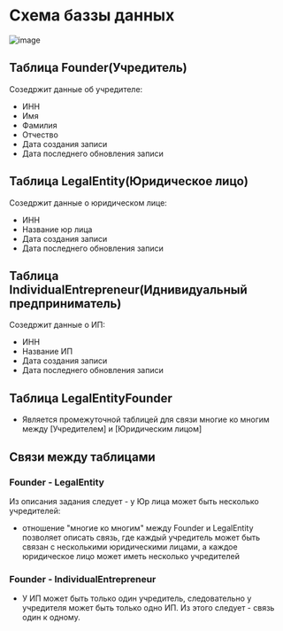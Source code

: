 ﻿# Схема баззы данных
![image](https://github.com/BanCSty/API/assets/67982113/ac5ae0e6-84a8-4697-92db-c57b85dd3dd5)

## Таблица Founder(Учредитель)
Созедржит данные об учредителе:
- ИНН
- Имя
- Фамилия
- Отчество
- Дата создания записи
- Дата последнего обновления записи

## Таблица LegalEntity(Юридическое лицо)
Созедржит данные о юридическом лице:
- ИНН
- Название юр лица
- Дата создания записи
- Дата последнего обновления записи

## Таблица IndividualEntrepreneur(Иднивидуальный предприниматель)
Созедржит данные о ИП:
- ИНН
- Название ИП
- Дата создания записи
- Дата последнего обновления записи

## Таблица LegalEntityFounder 
- Является промежуточной таблицей для связи многие ко многим между [Учредителем] и [Юридическим лицом]

## Связи между таблицами
### Founder - LegalEntity
Из описания задания следует - у Юр лица может быть несколько учредителей:
- отношение "многие ко многим" между Founder и LegalEntity позволяет описать связь,
 где каждый учредитель может быть связан с несколькими юридическими лицами, 
 а каждое юридическое лицо может иметь несколько учредителей

### Founder - IndividualEntrepreneur
- У ИП может быть только один учредитель, следовательно у учредителя может быть только одно ИП.
Из этого следует - связь один к одному.
